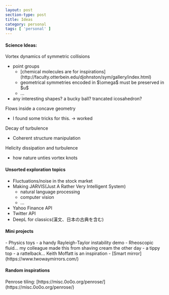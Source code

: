 ```yaml
---
layout: post
section-type: post
title: Ideas
category: personal
tags: [ 'personal' ]
---
```

<h4>Science Ideas:</h4>

<p>Vortex dynamics of symmetric collisions</p>

<ul>
  <li>point groups
    <ul>
      <li>[chemical molecules are for inspirations](http://faculty.otterbein.edu/djohnston/sym/gallery/index.html)</li>
      <li>geometrical symmetries encoded in $\omega$ must be preserved in $u$</li>
      <li>...</li>
    </ul>
  </li>
 <li>any interesting shapes? a bucky ball? trancated icosahedron?</li>
</ul>

<p>Flows inside a concave geometry</p>
<ul>
  <li>I found some tricks for this. -> worked</li>
</ul>

<p>Decay of turbulence</p>
<ul>
  <li>Coherent structure manipulation</li>
</ul>


<p>Helicity dissipation and turbulence</p>
<ul>
  <li>how nature unties vortex knots</li>
</ul>


<h4>Unsorted exploration topics</h4>
<ul>
  <li>Fluctuations/noise in the stock market</li>
  <li>
    Making JARVIS(Just A Rather Very Intelligent System)
    <ul>
      <li>natural language processing</li>
      <li>computer vision</li>
      <li>...</li>
    </ul>
  </li>
  <li>Yahoo Finance API</li>
  <li>Twitter API</li>
  <li>DeepL for classics(漢文、日本の古典を含む)</li>
</ul>


<h4>Mini projects</h4>
- Physics toys
  - a handy Rayleigh-Taylor instability demo
  - Rheoscopic fluid... my colleague made this from shaving cream the other day
  - a tippy top
  - a rattelback... Keith Moffatt is an inspiration
- [Smart mirror](https://www.twowaymirrors.com/)


<h4>Random inspirations</h4>
Penrose tiling: [https://misc.0o0o.org/penrose/](https://misc.0o0o.org/penrose/)